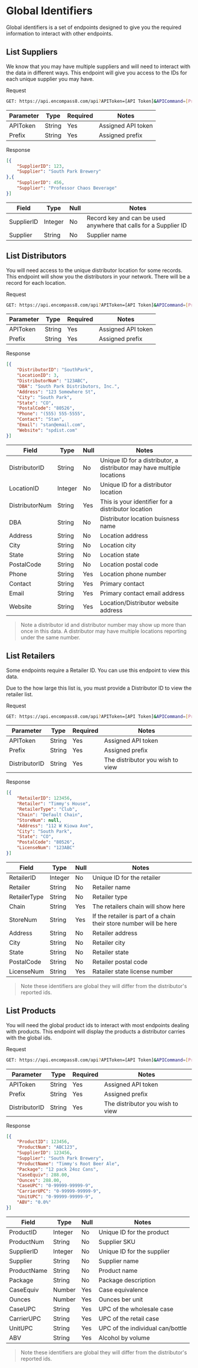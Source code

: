 # Global Identifiers
Global identifiers is a set of endpoints designed to give you the required information to interact with other endpoints.

## List Suppliers
We know that you may have multiple suppliers and will need to interact with the data in different ways. This endpoint will give you access to the IDs for each unique supplier you may have.

Request
```sh
GET: https://api.encompass8.com/api?APIToken=[API Token]&APICommand=[Prefix]_ListSuppliers&EncompassID=DSDLink
```

| Parameter | Type | Required | Notes |
| --- | --- | --- | --- |
| APIToken | String | Yes | Assigned API token |
| Prefix | String | Yes | Assigned prefix |

Response
```json
[{
    "SupplierID": 123,
    "Supplier": "South Park Brewery"
},{
    "SupplierID": 456,
    "Supplier": "Professor Chaos Beverage"
}]
```

| Field | Type | Null | Notes |
| --- | --- | --- | --- |
| SupplierID | Integer | No | Record key and can be used anywhere that calls for a Supplier ID |
| Supplier | String | No | Supplier name |

## List Distributors
You will need access to the unique distributor location for some records. This endpoint will show you the distributors in your network. There will be a record for each location.

Request
```sh
GET: https://api.encompass8.com/api?APIToken=[API Token]&APICommand=[Prefix]_ListDistributors&EncompassID=DSDLink
```

| Parameter | Type | Required | Notes |
| --- | --- | --- | --- |
| APIToken | String | Yes | Assigned API token |
| Prefix | String | Yes | Assigned prefix |

Response
```json
[{
    "DistributorID": "SouthPark",
    "LocationID": 3,
    "DistributorNum": "123ABC",
    "DBA": "South Park Distributors, Inc.",
    "Address": "123 Somewhere St",
    "City": "South Park",
    "State": "CO",
    "PostalCode": "80526",
    "Phone": "(555) 555-5555",
    "Contact": "Stan",
    "Email": "stan@email.com",
    "Website": "spdist.com"
}]
```

| Field | Type | Null | Notes |
| --- | --- | --- | --- |
| DistributorID | String | No | Unique ID for a distributor, a distributor may have multiple locations |
| LocationID | Integer | No | Unique ID for a distributor location |
| DistributorNum | String | Yes | This is your identifier for a distributor location |
| DBA | String | No | Distributor location buisness name |
| Address | String | No | Location address |
| City | String | No | Location city |
| State | String | No | Location state |
| PostalCode | String | No | Location postal code |
| Phone | String | Yes | Location phone number |
| Contact | String | Yes | Primary contact |
| Email | String | Yes | Primary contact email address |
| Website | String | Yes | Location/Distributor website address |

> Note a distributor id and distributor number may show up more than once in this data. A distributor may have multiple locations reporting under the same number.

## List Retailers
Some endpoints require a Retailer ID. You can use this endpoint to view this data.

Due to the how large this list is, you must provide a Distributor ID to view the retailer list.

Request
```sh
GET: https://api.encompass8.com/api?APIToken=[API Token]&APICommand=[Prefix]_ListRetailers&EncompassID=DSDLink&DistributorID=[Distributor ID]
```

| Parameter | Type | Required | Notes |
| --- | --- | --- | --- |
| APIToken | String | Yes | Assigned API token |
| Prefix | String | Yes | Assigned prefix |
| DistributorID | String | Yes | The distributor you wish to view |

Response
```json
[{
    "RetailerID": 123456,
    "Retailer": "Timmy's House",
    "RetailerType": "Club",
    "Chain": "Default Chain",
    "StoreNum": null,
    "Address": "112 W Kiowa Ave",
    "City": "South Park",
    "State": "CO",
    "PostalCode": "80526",
    "LicenseNum": "123ABC"
}]
```

| Field | Type | Null | Notes |
| --- | --- | --- | --- |
| RetailerID | Integer | No | Unique ID for the retailer |
| Retailer | String | No | Retailer name |
| RetailerType | String | No | Retailer type |
| Chain | String | Yes | The retailers chain will show here |
| StoreNum | String | Yes | If the retailer is part of a chain their store number will be here |
| Address | String | No | Retailer address |
| City | String | No | Retailer city |
| State | String | No | Retailer state |
| PostalCode | String | No | Retailer postal code |
| LicenseNum | String | Yes | Ratailer state license number |

> Note these identifiers are global they will differ from the distributor's reported ids.

## List Products
You will need the global product ids to interact with most endpoints dealing with products. This endpoint will display the products a distributor carries with the global ids.

Request
```sh
GET: https://api.encompass8.com/api?APIToken=[API Token]&APICommand=[Prefix]_ListGlobalProducts&EncompassID=DSDLink&DistributorID=[Distributor ID]
```

| Parameter | Type | Required | Notes |
| --- | --- | --- | --- |
| APIToken | String | Yes | Assigned API token |
| Prefix | String | Yes | Assigned prefix |
| DistributorID | String | Yes | The distributor you wish to view |

Response
```json
[{
    "ProductID": 123456,
    "ProductNum": "ABC123",
    "SupplierID": 123456,
    "Supplier": "South Park Brewery",
    "ProductName": "Timmy's Root Beer Ale",
    "Package": "12 pack 24oz Cans",
    "CaseEquiv": 288.00,
    "Ounces": 288.00,
    "CaseUPC": "0-99999-99999-9",
    "CarrierUPC": "0-99999-99999-9",
    "UnitUPC": "0-99999-99999-9",
    "ABV": "0.0%"
}]
```

| Field | Type | Null | Notes |
| --- | --- | --- | --- |
| ProductID | Integer | No | Unique ID for the product |
| ProductNum | String | No | Supplier SKU |
| SupplierID | Integer | No | Unique ID for the supplier |
| Supplier | String | No | Supplier name |
| ProductName | String | No | Product name |
| Package | String | No | Package description |
| CaseEquiv | Number | Yes | Case equivalence |
| Ounces | Number | Yes | Ounces ber unit |
| CaseUPC | String | Yes | UPC of the wholesale case |
| CarrierUPC | String | Yes | UPC of the retail case |
| UnitUPC | String | Yes | UPC of the individual can/bottle |
| ABV | String | Yes | Alcohol by volume |

> Note these identifiers are global they will differ from the distributor's reported ids.
